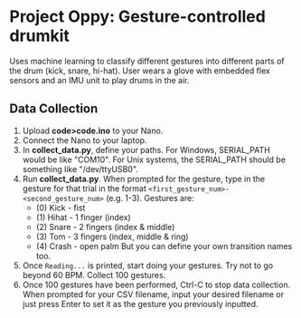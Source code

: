 # Project Oppy: Gesture-controlled drumkit
Uses machine learning to classify different gestures into different parts of the drum (kick, snare, hi-hat). User wears a glove with embedded flex sensors and an IMU unit to play drums in the air.

## Data Collection
1. Upload **code>code.ino** to your Nano.
2. Connect the Nano to your laptop.
3. In **collect_data.py**, define your paths. For Windows, SERIAL_PATH would be like "COM10". For Unix systems, the SERIAL_PATH should be something like "/dev/ttyUSB0". 
4. Run **collect_data.py**. When prompted for the gesture, type in the gesture for that trial in the format ```<first_gesture_num>-<second_gesture_num>``` (e.g. 1-3). Gestures are: 
   - (0) Kick - fist
   - (1) Hihat - 1 finger (index)
   - (2) Snare - 2 fingers (index & middle)
   - (3) Tom - 3 fingers (index, middle & ring)
   - (4) Crash - open palm
But you can define your own transition names too.
6. Once ```Reading...``` is printed, start doing your gestures. Try not to go beyond 60 BPM. Collect 100 gestures.
7. Once 100 gestures have been performed, Ctrl-C to stop data collection. When prompted for your CSV filename, input your desired filename or just press Enter to set it as the gesture you previously inputted.
